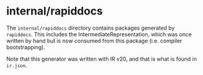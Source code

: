 # internal/rapiddocs

The `internal/rapiddocs` directory contains packages generated by `rapiddocs`.
This includes the IntermediateRepresentation, which was once written
by hand but is now consumed from this package (i.e. compiler bootstrapping).

Note that this generator was written with IR v20, and that is what
is found in `ir.json`.
